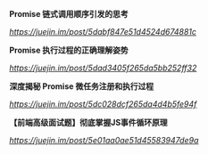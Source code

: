 **Promise 链式调用顺序引发的思考**

*https://juejin.im/post/5dabf847e51d4524d674881c*



**Promise 执行过程的正确理解姿势**

*https://juejin.im/post/5dad3405f265da5bb252ff32*



**深度揭秘 Promise 微任务注册和执行过程**

*https://juejin.im/post/5dc028dcf265da4d4b5fe94f*



**【前端高级面试题】彻底掌握JS事件循环原理**

*https://juejin.im/post/5e01aa0ae51d45583947de9a*

